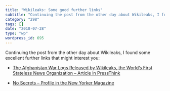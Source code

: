 ```yaml
---
title: "Wikileaks: Some good further links"
subtitle: "Continuing the post from the other day about Wikileaks, I found some excellent further links that mi..."
category: "298"
tags: []
date: "2010-07-28"
type: "wp"
wordpress_id: 695
---
```

Continuing the post from the other day about Wikileaks, I found some excellent further links that might interest you:
 
- [The Afghanistan War Logs Released by Wikileaks, the World’s First Stateless News Organization – Article in PressThink](http://journalism.nyu.edu/pubzone/weblogs/pressthink/2010/07/26/wikileaks_afghan.html)

- [No Secrets – Profile in the New Yorker Magazine](http://www.newyorker.com/reporting/2010/06/07/100607fa_fact_khatchadourian)
